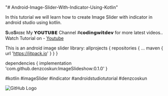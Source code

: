 "# Android-Image-Slider-With-Indicator-Using-Kotlin" 

In this tutorial we will learn how to create Image Slider with indicator in android studio using kotlin.

𝐒ᴜʙ𝐒ʀɪʙᴇ My 𝗬𝗢𝗨𝗧𝗨𝗕𝗘  Channel #𝗰𝗼𝗱𝗶𝗻𝗴𝘄𝗶𝘁𝗱𝗲𝘃 for more latest videos..
Watch Tutorial on -
[Youtube](https://www.youtube.com/codingwithdev)

This is an android image slider library:
allprojects {
    repositories {
        ...
        maven { url 'https://jitpack.io' }
    }
}

dependencies {
	implementation 'com.github.denzcoskun:ImageSlideshow:0.1.0'
}

#kotlin #imageSlider #indicator #androidstudiotutorial #denzcoskun

![GitHub Logo](/image_slider_kotlin.png)
